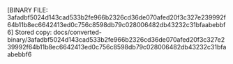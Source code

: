 [BINARY FILE: 3afadbf5024d143cad533b2fe966b2326cd36de070afed20f3c327e239992f64b11b8ec6642413ed0c756c8598db79c028006482db43232c31bfaabebbf6]
Stored copy: docs/converted-binary/3afadbf5024d143cad533b2fe966b2326cd36de070afed20f3c327e239992f64b11b8ec6642413ed0c756c8598db79c028006482db43232c31bfaabebbf6
